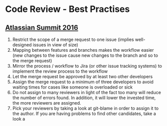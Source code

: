 # Code Review - Best Practises

## [Atlassian Summit 2016](https://www.youtube.com/watch?v=fatTnX8_ZRk&t=5s)
1.	Restrict the scope of a merge request to one issue (implies well-designed issues in view of size)
2.	Mapping between features and branches makes the workflow easier (new changes to the issue cause new changes to the branch and so to the merge request)
3.	Mirror the process / workflow to Jira (or other issue tracking systems) to implement the review process to the workflow
4.	Let the merge request be approved by at least two other developers
5.	Assign the merge request to a minimum of three developers to avoid waiting times for cases like someone is overloaded or sick
6.	Do not assign to many reviewers in light of the fact too many will reduce the number of errors found. In addition, it will lower the invested time, the more reviewers are assigned.
7.	Pick your reviewers by taking a look at git-blame in order to assign it to the author. If you are having problems to find other candidates, take a look a
<!--stackedit_data:
eyJoaXN0b3J5IjpbLTEwNDc0ODAxNzIsLTE1MDI5MzIzXX0=
-->